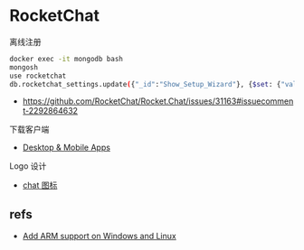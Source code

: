 # RocketChat

离线注册

```sh
docker exec -it mongodb bash
mongosh
use rocketchat
db.rocketchat_settings.update({"_id":"Show_Setup_Wizard"}, {$set: {"value" : "completed"} });
```

- https://github.com/RocketChat/Rocket.Chat/issues/31163#issuecomment-2292864632

下载客户端

- [Desktop & Mobile Apps](https://docs.rocket.chat/docs/desktop-mobile-apps)


Logo 设计

- [chat 图标](https://www.flaticon.com/free-icon/chat_1702867?term=message&page=4&position=83&origin=search&related_id=1702867)

## refs

- [Add ARM support on Windows and Linux](https://github.com/RocketChat/Rocket.Chat.Electron/issues/2260)
